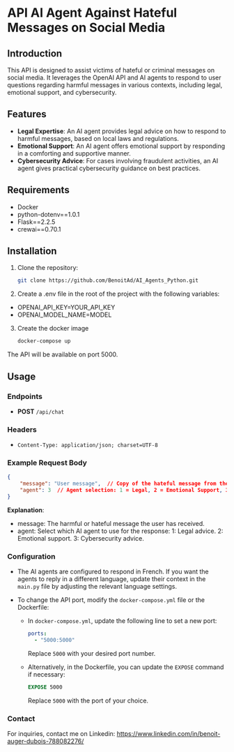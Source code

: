 # API AI Agent Against Hateful Messages on Social Media

## Introduction
This API is designed to assist victims of hateful or criminal messages on social media. It leverages the OpenAI API and AI agents to respond to user questions regarding harmful messages in various contexts, including legal, emotional support, and cybersecurity.

## Features
- **Legal Expertise**: An AI agent provides legal advice on how to respond to harmful messages, based on local laws and regulations.
- **Emotional Support**: An AI agent offers emotional support by responding in a comforting and supportive manner.
- **Cybersecurity Advice**: For cases involving fraudulent activities, an AI agent gives practical cybersecurity guidance on best practices.

## Requirements
- Docker
- python-dotenv==1.0.1
- Flask==2.2.5
- crewai==0.70.1

## Installation
1. Clone the repository:
   ```bash
   git clone https://github.com/BenoitAd/AI_Agents_Python.git
2. Create a .env file in the root of the project with the following variables:
  - OPENAI_API_KEY=YOUR_API_KEY
  - OPENAI_MODEL_NAME=MODEL
3. Create the docker image
   ```bash
   docker-compose up
The API will be available on port 5000.

## Usage

### Endpoints
- **POST** `/api/chat`

### Headers
- `Content-Type: application/json; charset=UTF-8`

### Example Request Body
```json
{
    "message": "User message",  // Copy of the hateful message from the user
    "agent": 3  // Agent selection: 1 = Legal, 2 = Emotional Support, 3 = Cybersecurity
}
```
**Explanation**:
- message: The harmful or hateful message the user has received.
- agent: Select which AI agent to use for the response:
  1: Legal advice.
  2: Emotional support.
  3: Cybersecurity advice.

### Configuration

- The AI agents are configured to respond in French. If you want the agents to reply in a different language, update their context in the `main.py` file by adjusting the relevant language settings.
  
- To change the API port, modify the `docker-compose.yml` file or the Dockerfile:
  - In `docker-compose.yml`, update the following line to set a new port:
    ```yaml
    ports:
      - "5000:5000"
    ```
    Replace `5000` with your desired port number.

  - Alternatively, in the Dockerfile, you can update the `EXPOSE` command if necessary:
    ```dockerfile
    EXPOSE 5000
    ```
    Replace `5000` with the port of your choice.


### Contact
For inquiries, contact me on Linkedin: https://www.linkedin.com/in/benoit-auger-dubois-788082276/
